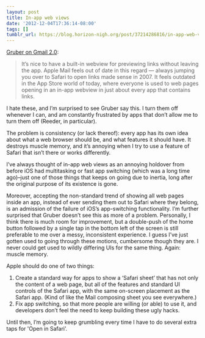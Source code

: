 ```yaml
---
layout: post
title: In-app web views
date: '2012-12-04T17:36:14-08:00'
tags: []
tumblr_url: https://blog.horizon-nigh.org/post/37214286816/in-app-web-views
---
```

[Gruber on Gmail 2.0](http://daringfireball.net/linked/2012/12/04/gmail-2):

> It’s nice to have a built-in webview for previewing links without leaving the app. Apple Mail feels out of date in this regard — always jumping you over to Safari to open links made sense in 2007. It feels outdated in the App Store world of today, where everyone is used to web pages opening in an in-app webview in just about every app that contains links.

I hate these, and I’m surprised to see Gruber say this. I turn them off whenever I can, and am constantly frustrated by apps that don’t allow me to turn them off (Reeder, in particular).

The problem is consistency (or lack thereof): every app has its own idea about what a web browser should be, and what features it should have. It destroys muscle memory, and it’s annoying when I try to use a feature of Safari that isn’t there or works differently.

I’ve always thought of in-app web views as an annoying holdover from before iOS had multitasking or fast app switching (which was a long time ago)–just one of those things that keeps on going due to inertia, long after the original purpose of its existence is gone.

Moreover, accepting the non-standard trend of showing all web pages inside an app, instead of ever sending them out to Safari where they belong, is an admission of the failure of iOS’s app-switching functionality. I’m further surprised that Gruber doesn’t see this as more of a problem. Personally, I think there is much room for improvement, but a double-push of the home button followed by a single tap in the bottom left of the screen is still preferable to me over a messy, inconsistent experience. I guess I’ve just gotten used to going through these motions, cumbersome though they are. I never could get used to wildly differing UIs for the same thing. Again: muscle memory.

Apple should do one of two things:

1. Create a standard way for apps to show a ‘Safari sheet’ that has not only the content of a web page, but all of the features and standard UI controls of the Safari app, with the same on-screen placement as the Safari app. (Kind of like the Mail composing sheet you see everywhere.)
2. Fix app switching, so that more people are willing (or able) to use it, and developers don’t feel the need to keep building these ugly hacks.

Until then, I’m going to keep grumbling every time I have to do several extra taps for 'Open in Safari’.

